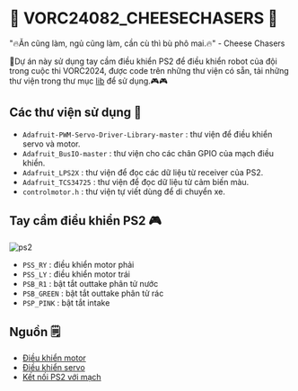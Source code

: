 
# 🧀 VORC24082_CHEESECHASERS 🧀

"🔥Ăn cũng làm, ngủ cũng làm, cần cù thì bù phô mai.🔥" - Cheese Chasers

📙Dự án này sử dụng tay cầm điều khiển PS2 để điều khiển robot của đội trong cuộc thi VORC2024, được code trên những thư viện có sẵn, tải những thư viện trong thư mục [lib](https://github.com/fromage0807/lmaolmao/tree/main/lib) để sử dụng.🎮🎮


              


## Các thư viện sử dụng 📖

- `Adafruit-PWM-Servo-Driver-Library-master` :  thư viện để điều khiển servo và motor.
- `Adafruit_BusIO-master` : thư viện cho các chân GPIO của mạch điều khiển.
- `Adafruit_LPS2X` : thư viện để đọc các dữ liệu từ receiver của PS2. 
- `Adafruit_TCS34725` : thư viện để đọc dữ liệu từ cảm biến màu.
- `controlmotor.h` : thư viện tự viết dùng để di chuyển xe.
## Tay cầm điều khiển PS2 🎮  


![ps2](https://via.makerviet.org/vi/docs/3_robotics-with-via/4_gamepad-with-via/img5.png)

- `PSS_RY` : điều khiển motor phải
- `PSS_LY` : điều khiển motor trái
- `PSB_R1` : bật tắt outtake phân tử nước
- `PSB_GREEN` : bật tắt outtake phân tử rác 
- `PSP_PINK` :  bật tắt intake
 

## Nguồn 🗒️

- [Điều khiển motor](https://via.makerviet.org/vi/docs/3_robotics-with-via/2_motor-control-with-via/)
- [Điều khiển servo](https://via.makerviet.org/vi/docs/3_robotics-with-via/3_servo-control-with-via/)
- [Kết nối PS2 với mạch](https://via.makerviet.org/vi/docs/3_robotics-with-via/4_gamepad-with-via/)
